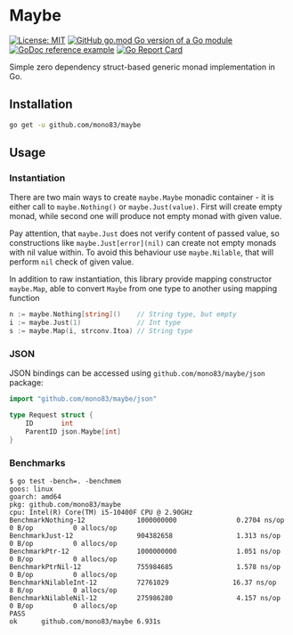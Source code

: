 Maybe
=====

[![License: MIT](https://img.shields.io/badge/License-MIT-blue.svg)](https://opensource.org/licenses/MIT)
[![GitHub go.mod Go version of a Go module](https://img.shields.io/github/go-mod/go-version/mono83/maybe.svg)](https://github.com/mono83/maybe)
[![GoDoc reference example](https://img.shields.io/badge/godoc-reference-blue.svg)](https://pkg.go.dev/github.com/mono83/maybe)
[![Go Report Card](https://goreportcard.com/badge/github.com/mono83/maybe)](https://goreportcard.com/report/github.com/mono83/maybe)

Simple zero dependency struct-based generic monad implementation in Go.

## Installation

```bash
go get -u github.com/mono83/maybe
```

## Usage

### Instantiation

There are two main ways to create `maybe.Maybe` monadic container - it is either call to `maybe.Nothing()` or 
`maybe.Just(value)`. First will create empty monad, while second one will produce not empty monad with given value. 

Pay attention, that `maybe.Just` does not verify content of passed value, so constructions like 
`maybe.Just[error](nil)` can create not empty monads with nil value within. To avoid this behaviour use 
`maybe.Nilable`, that will perform `nil` check of given value.

In addition to raw instantiation, this library provide mapping constructor `maybe.Map`, able to convert 
`Maybe` from one type to another using mapping function

```go
n := maybe.Nothing[string]()    // String type, but empty
i := maybe.Just(1)              // Int type
s := maybe.Map(i, strconv.Itoa) // String type
```

### JSON

JSON bindings can be accessed using `github.com/mono83/maybe/json` package:

```go
import "github.com/mono83/maybe/json"

type Request struct {
	ID       int
	ParentID json.Maybe[int]
}

```

### Benchmarks

```
$ go test -bench=. -benchmem
goos: linux
goarch: amd64
pkg: github.com/mono83/maybe
cpu: Intel(R) Core(TM) i5-10400F CPU @ 2.90GHz
BenchmarkNothing-12             1000000000               0.2704 ns/op          0 B/op          0 allocs/op
BenchmarkJust-12                904382658                1.313 ns/op           0 B/op          0 allocs/op
BenchmarkPtr-12                 1000000000               1.051 ns/op           0 B/op          0 allocs/op
BenchmarkPtrNil-12              755984685                1.578 ns/op           0 B/op          0 allocs/op
BenchmarkNilableInt-12          72761029                16.37 ns/op            8 B/op          0 allocs/op
BenchmarkNilableNil-12          275986280                4.157 ns/op           0 B/op          0 allocs/op
PASS
ok      github.com/mono83/maybe 6.931s
```